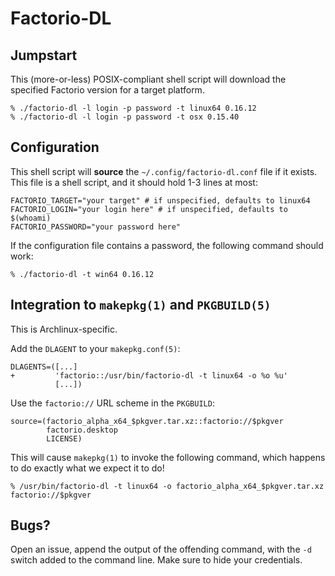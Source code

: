 # Factorio-DL

## Jumpstart

This (more-or-less) POSIX-compliant shell script will download the specified
Factorio version for a target platform.

    % ./factorio-dl -l login -p password -t linux64 0.16.12
    % ./factorio-dl -l login -p password -t osx 0.15.40

## Configuration

This shell script will **source** the `~/.config/factorio-dl.conf` file if it
exists. This file is a shell script, and it should hold 1-3 lines at most:

    FACTORIO_TARGET="your target" # if unspecified, defaults to linux64
    FACTORIO_LOGIN="your login here" # if unspecified, defaults to $(whoami)
    FACTORIO_PASSWORD="your password here"

If the configuration file contains a password, the following command should
work:

    % ./factorio-dl -t win64 0.16.12

## Integration to `makepkg(1)` and `PKGBUILD(5)`

This is Archlinux-specific.

Add the `DLAGENT` to your `makepkg.conf(5)`:

    DLAGENTS=([...]
    +         'factorio::/usr/bin/factorio-dl -t linux64 -o %o %u'
              [...])

Use the `factorio://` URL scheme in the `PKGBUILD`:

    source=(factorio_alpha_x64_$pkgver.tar.xz::factorio://$pkgver
            factorio.desktop
            LICENSE)

This will cause `makepkg(1)` to invoke the following command, which happens to
do exactly what we expect it to do!

    % /usr/bin/factorio-dl -t linux64 -o factorio_alpha_x64_$pkgver.tar.xz factorio://$pkgver

## Bugs?

Open an issue, append the output of the offending command, with the `-d` switch
added to the command line. Make sure to hide your credentials.
